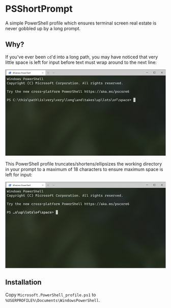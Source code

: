 # PSShortPrompt
A simple PowerShell profile which ensures terminal screen real estate is never gobbled up by a long prompt.

## Why?
If you've ever been `cd`'d into a long path, you may have noticed that very little space is left for input before text must wrap around to the next line:

![](./images/before.jpg)

This PowerShell profile truncates/shortens/ellipsizes the working directory in your prompt to a maximum of 18 characters to ensure maximum space is left for input:

![](./images/after.jpg)

## Installation
Copy `Microsoft.PowerShell_profile.ps1` to `%USERPROFILE%\Documents\WindowsPowerShell`.